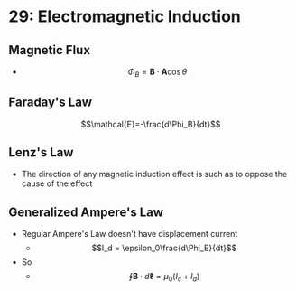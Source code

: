 # 29: Electromagnetic Induction

## Magnetic Flux
* $$\Phi_B=\mathbf{B}\cdot \mathbf{A}\cos\theta$$

## Faraday's Law
$$\mathcal{E}=-\frac{d\Phi_B}{dt}$$

## Lenz's Law
* The direction of any magnetic induction effect is such as to oppose the cause of the effect

## Generalized Ampere's Law
* Regular Ampere's Law doesn't have displacement current
	* $$I_d = \epsilon_0\frac{d\Phi_E}{dt}$$
* So
	* $$\oint \mathbf{B}\cdot d\mathbf{\ell} = \mu_0(I_c+I_d)$$